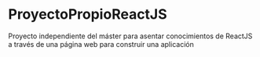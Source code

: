 # ProyectoPropioReactJS
Proyecto independiente del máster para asentar conocimientos de ReactJS a través de una página web para construir una aplicación
